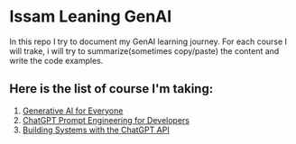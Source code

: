 # Issam Leaning GenAI
In this repo I try to document my GenAI learning journey. For each course I will trake, i will try to summarize(sometimes copy/paste) the content and write the code examples.

## Here is the list of course I'm taking:
1. [Generative AI for Everyone](./generative-ai-for-everyone/)
2. [ChatGPT Prompt Engineering for Developers](./chatgpt-prompt/)
3. [Building Systems with the ChatGPT API](./chatgpt-systems-api/)
